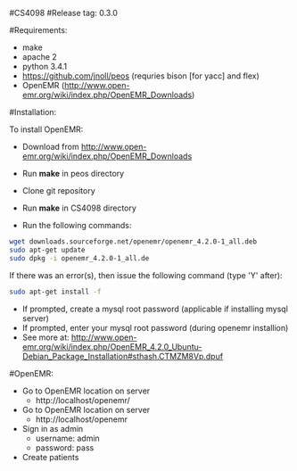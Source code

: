 #CS4098
#Release tag: 0.3.0

#Requirements:

- make
- apache 2
- python 3.4.1
- https://github.com/jnoll/peos (requries bison [for yacc] and flex)
- OpenEMR (http://www.open-emr.org/wiki/index.php/OpenEMR_Downloads)
  
#Installation:

To install OpenEMR:

- Download from http://www.open-emr.org/wiki/index.php/OpenEMR_Downloads

- Run **make** in peos directory
- Clone git repository
- Run **make** in CS4098 directory

- Run the following commands:

 ```bash
 wget downloads.sourceforge.net/openemr/openemr_4.2.0-1_all.deb
 sudo apt-get update
 sudo dpkg -i openemr_4.2.0-1_all.de
 ```
 If there was an error(s), then issue the following command (type 'Y' after): 

 ```bash
 sudo apt-get install -f
 ```
 
- If prompted, create a mysql root password (applicable if installing mysql server)
- If prompted, enter your mysql root password (during openemr installion)
- See more at: http://www.open-emr.org/wiki/index.php/OpenEMR_4.2.0_Ubuntu-Debian_Package_Installation#sthash.CTMZM8Vp.dpuf

#OpenEMR:

- Go to OpenEMR location on server 
	- http://localhost/openemr/
- Go to OpenEMR location on server 
	- http://localhost/openemr
- Sign in as admin
	- username: admin
	- password: pass
- Create patients